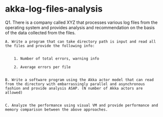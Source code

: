 # akka-log-files-analysis

Q1. There is a company called XYZ that processes various log files from the operating system and provides analysis and recommendation on the basis of the data collected from the files. 


	A. Write a program that can take directory path is input and read all the files and provide the following info:


		1. Number of total errors, warning info

		2. Average errors per file


	B. Write a software program using the Akka actor model that can read from the directory with embarrassingly parallel and asynchronous fashion and provide analysis ASAP. (N number of Akka actors are allowed)


	C. Analyze the performance using visual VM and provide performance and memory comparison between the above approaches. 


